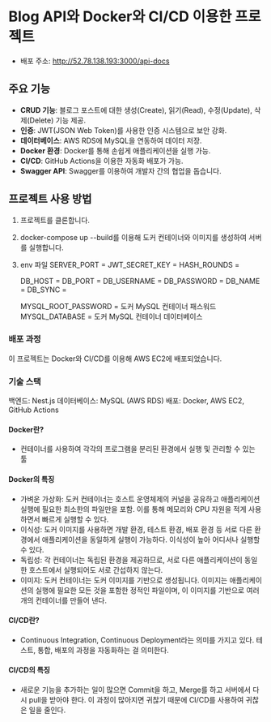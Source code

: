 # Blog API와 Docker와 CI/CD 이용한 프로젝트

- 배포 주소: http://52.78.138.193:3000/api-docs

## 주요 기능

- **CRUD 기능**: 블로그 포스트에 대한 생성(Create), 읽기(Read), 수정(Update), 삭제(Delete) 기능 제공.
- **인증**: JWT(JSON Web Token)를 사용한 인증 시스템으로 보안 강화.
- **데이터베이스**: AWS RDS에 MySQL을 연동하여 데이터 저장.
- **Docker 환경**: Docker를 통해 손쉽게 애플리케이션을 실행 가능.
- **CI/CD**: GitHub Actions을 이용한 자동화 배포가 가능.
- **Swagger API**: Swagger를 이용하여 개발자 간의 협업을 돕습니다.

## 프로젝트 사용 방법

1. 프로젝트를 클론합니다.
2. docker-compose up --build를 이용해 도커 컨테이너와 이미지를 생성하여 서버를 실행합니다.
3. env 파일
   SERVER_PORT =
   JWT_SECRET_KEY =
   HASH_ROUNDS =

   DB_HOST =
   DB_PORT =
   DB_USERNAME =
   DB_PASSWORD =
   DB_NAME =
   DB_SYNC =

   MYSQL_ROOT_PASSWORD = 도커 MySQL 컨테이너 패스워드
   MYSQL_DATABASE = 도커 MySQL 컨테이너 데이터베이스

### 배포 과정

이 프로젝트는 Docker와 CI/CD를 이용해 AWS EC2에 배포되었습니다.

### 기술 스택

백엔드: Nest.js
데이터베이스: MySQL (AWS RDS)
배포: Docker, AWS EC2, GitHub Actions

#### Docker란?

- 컨테이너를 사용하여 각각의 프로그램을 분리된 환경에서 실행 및 관리할 수 있는 툴

#### Docker의 특징

- 가벼운 가상화: 도커 컨테이너는 호스트 운영체제의 커널을 공유하고 애플리케이션 실행에 필요한 최소한의 파일만을 포함. 이를 통해 메모리와 CPU 자원을 적게 사용하면서 빠르게 실행할 수 있다.
- 이식성: 도커 이미지를 사용하면 개발 환경, 테스트 환경, 배포 환경 등 서로 다른 환경에서 애플리케이션을 동일하게 실행이 가능하다. 이식성이 높아 어디서나 실행할 수 있다.
- 독립성: 각 컨테이너는 독립된 환경을 제공하므로, 서로 다른 애플리케이션이 동일한 호스트에서 실행되어도 서로 간섭하지 않는다.
- 이미지: 도커 컨테이너는 도커 이미지를 기반으로 생성됩니다. 이미지는 애플리케이션의 실행에 필요한 모든 것을 포함한 정적인 파일이며, 이 이미지를 기반으로 여러 개의 컨테이너를 만들어 낸다.

#### CI/CD란?

- Continuous Integration, Continuous Deployment라는 의미를 가지고 있다. 테스트, 통합, 배포의 과정을 자동화하는 걸 의미한다.

#### CI/CD의 특징

- 새로운 기능을 추가하는 일이 많으면 Commit을 하고, Merge를 하고 서버에서 다시 pull을 받아야 한다. 이 과정이 많아지면 귀찮기 때문에 CI/CD를 사용하여 귀찮은 일을 줄인다.

